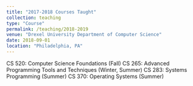 ```yaml
---
title: "2017-2018 Courses Taught"
collection: teaching
type: "Course"
permalink: /teaching/2018-2019
venue: "Drexel University Department of Computer Science"
date: 2018-09-01
location: "Philadelphia, PA"
---
```


CS 520: Computer Science Foundations (Fall)
CS 265: Advanced Programming Tools and Techniques (Winter, Summer)
CS 283: Systems Programming (Summer)
CS 370: Operating Systems (Summer)